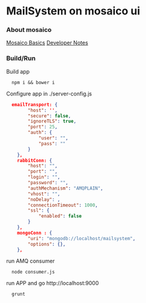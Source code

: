 # MailSystem on mosaico ui

### About mosaico
[Mosaico Basics](https://github.com/voidlabs/mosaico/wiki)
[Developer Notes](https://github.com/voidlabs/mosaico/wiki/Developers)

### Build/Run

Build app 
```
  npm i && bower i
```

Configure app in ./server-config.js
```json
  emailTransport: {
		"host": '',
		"secure": false,
		"ignoreTLS": true,
		"port": 25,
		"auth": {
			"user": "",
			"pass": ""
		}
	},
	rabbitConn: {
		"host": "",
		"port": "",
		"login": "",
		"password": "",
		"authMechanism": "AMQPLAIN",
		"vhost": "",
		"noDelay": ,
		"connectionTimeout": 1000,
		"ssl": {
			"enabled": false
		}
	},
	mongoConn : {
		"uri": "mongodb://localhost/mailsystem",
		"options": {},
	},
```

run AMQ consumer
```
  node consumer.js
```

run APP and go http://localhost:9000
```
  grunt
```

